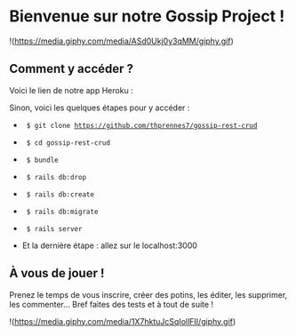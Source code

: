 # Bienvenue sur notre Gossip Project ! 

!(https://media.giphy.com/media/ASd0Ukj0y3qMM/giphy.gif)

## Comment y accéder ?

Voici le lien de notre app Heroku : 

Sinon, voici les quelques étapes pour y accéder : 

- <code> $ git clone https://github.com/thprennes7/gossip-rest-crud </code>

- <code> $ cd gossip-rest-crud </code>

- <code> $ bundle </code>

- <code> $ rails db:drop </code>

- <code> $ rails db:create </code>

- <code> $ rails db:migrate </code>

- <code> $ rails server </code>

- Et la dernière étape : allez sur le localhost:3000 

## À vous de jouer ! 

Prenez le temps de vous inscrire, créer des potins, les éditer, les supprimer, les commenter... 
Bref faites des tests et à tout de suite ! 

!(https://media.giphy.com/media/1X7hktuJcSqIollFII/giphy.gif)
